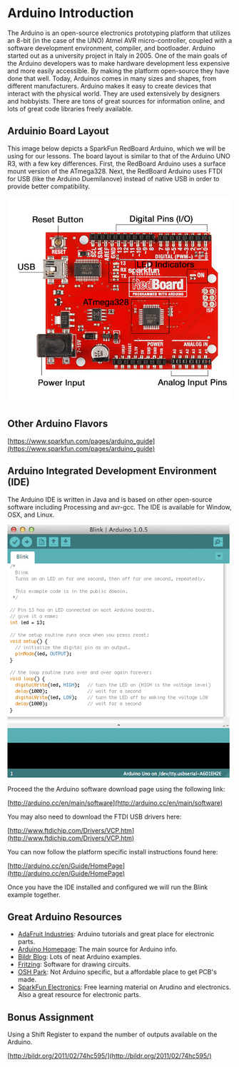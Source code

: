 # Arduino Introduction

The Arduino is an open-source electronics prototyping platform that utilizes an 8-bit (in the case of the UNO) Atmel AVR micro-controller, coupled with a software development environment, compiler, and bootloader. Arduino started out as a university project in Italy in 2005. One of the main goals of the Arduino developers was to make hardware development less expensive and more easily accessible. By making the platform open-source they have done that well. Today, Arduinos comes in many sizes and shapes, from different manufacturers. Arduino makes it easy to create devices that interact with the physical world. They are used extensively by designers and hobbyists. There are tons of great sources for information online, and lots of great code libraries freely available.

## Arduinio Board Layout

This image below depicts a SparkFun RedBoard Arduino, which we will be using for our lessons. The board layout is similar to that of the Arduino UNO R3, with a few key differences. First, the RedBoard Arduino uses a surface mount version of the ATmega328. Next, the RedBoard Arduino uses FTDI for USB (like the Arduino Duemilanove) instead of native USB in order to provide better compatibility.

![Image courtesy of SparkFun](redboard_arduino.jpg)

## Other Arduino Flavors

[https://www.sparkfun.com/pages/arduino_guide](https://www.sparkfun.com/pages/arduino_guide)


## Arduino Integrated Development Environment (IDE)

The Arduino IDE is written in Java and is based on other open-source software including Processing and avr-gcc. The IDE is available for Window, OSX, and Linux.

![](arduino_ide.png)

Proceed the the Arduino software download page using the following link:

[http://arduino.cc/en/main/software](http://arduino.cc/en/main/software)

You may also need to download the FTDI USB drivers here:

[http://www.ftdichip.com/Drivers/VCP.htm](http://www.ftdichip.com/Drivers/VCP.htm)

You can now follow the platform specific install instructions found here:

[http://arduino.cc/en/Guide/HomePage](http://arduino.cc/en/Guide/HomePage)

Once you have the IDE installed and configured we will run the Blink example together.

## Great Arduino Resources

- [AdaFruit Industries](http://learn.adafruit.com/): Arduino tutorials and great place for electronic parts.
- [Arduino Homepage](http://arduino.cc/en/): The main source for Arduino info.
- [Bildr Blog](http://bildr.org/): Lots of neat Arduino examples.
- [Fritzing](http://fritzing.org/download/): Software for drawing circuits.
- [OSH Park](http://oshpark.com/): Not Arduino specific, but a affordable place to get PCB's made.
- [SparkFun Electronics](https://learn.sparkfun.com/): Free learning material on Arudino and electronics. Also a great resource for electronic parts.


## Bonus Assignment

Using a Shift Register to expand the number of outputs available on the Arduino.

[http://bildr.org/2011/02/74hc595/](http://bildr.org/2011/02/74hc595/)